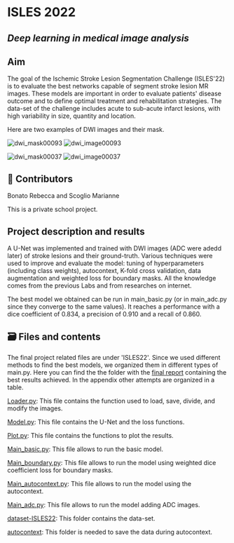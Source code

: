 # ISLES 2022

## *Deep learning in medical image analysis*

## Aim
The goal of the Ischemic Stroke Lesion Segmentation Challenge (ISLES'22) is to evaluate the best networks capable of segment stroke lesion MR images. These models are important in order to evaluate patients' disease outcome and to define optimal treatment and rehabilitation strategies. The data-set of the challenge includes acute to sub-acute infarct lesions, with high variability in size, quantity and location.

Here are two examples of DWI images and their mask.

![dwi_mask00093](https://user-images.githubusercontent.com/92582518/204902293-ec70d5d6-55d2-43a9-a4c8-fa03a4560039.jpg)
![dwi_image00093](https://user-images.githubusercontent.com/92582518/204905838-247b0828-941a-491d-9e82-56887732d263.jpg)

![dwi_mask00037](https://user-images.githubusercontent.com/92582518/204902514-1ea06149-d7f2-4295-8242-963ebfab32ed.jpg)
![dwi_image00037](https://user-images.githubusercontent.com/92582518/204902530-477d8cec-9ff8-4061-9e21-f942b653e796.jpg)

## :handshake: Contributors
Bonato Rebecca and Scoglio Marianne

This is a private school project.

## Project description and results
A U-Net was implemented and trained with DWI images (ADC were adedd later) of stroke lesions and their ground-truth. Various techniques were used to improve and evaluate the model: tuning of hyperparameters (including class weights), autocontext, K-fold cross validation, data augmentation and weighted loss for boundary masks. All the knowledge comes from the previous Labs and from researches on internet.

The best model we obtained can be run in main_basic.py (or in main_adc.py since they converge to the same values). It reaches a performance with a dice coefficient of 0.834, a precision of 0.910 and a recall of 0.860.

## :card_file_box: Files and contents

The final project related files are under 'ISLES22'.
Since we used different methods to find the best models, we organized them in different types of main.py. Here you can find the the folder with the [final report](https://github.com/RebeccaBonato/Master-Projects-/blob/main/ISLES22/text/ISLES2022.pdf) containing the best results achieved. In the appendix other attempts are organized in a table. 

[Loader.py](https://github.com/RebeccaBonato/Master-Projects-/blob/main/ISLES22/loader.py): This file contains the function used to load, save, divide, and modify the images.

[Model.py](https://github.com/RebeccaBonato/Master-Projects-/blob/main/ISLES22/model.py): This file contains the U-Net and the loss functions.

[Plot.py](https://github.com/RebeccaBonato/Master-Projects-/blob/main/ISLES22/plot.py): This file contains the functions to plot the results.

[Main_basic.py](https://github.com/RebeccaBonato/Master-Projects-/blob/main/ISLES22/main_basic.py): This file allows to run the basic model.

[Main_boundary.py](https://github.com/RebeccaBonato/Master-Projects-/blob/main/ISLES22/main_boundary.py): This file allows to run the model using weighted dice coefficient loss for boundary masks.

[Main_autocontext.py](https://github.com/RebeccaBonato/Master-Projects-/blob/main/ISLES22/main_autocontext.py): This file allows to run the model using the autocontext.

[Main_adc.py](https://github.com/RebeccaBonato/Master-Projects-/blob/main/ISLES22/main_adc.py): This file allows to run the model adding ADC images.

[dataset-ISLES22](https://github.com/RebeccaBonato/Master-Projects-/tree/main/ISLES22/dataset-ISLES22): This folder contains the data-set.

[autocontext](https://github.com/RebeccaBonato/Master-Projects-/tree/main/ISLES22/autocontext): This folder is needed to save the data during autocontext.

